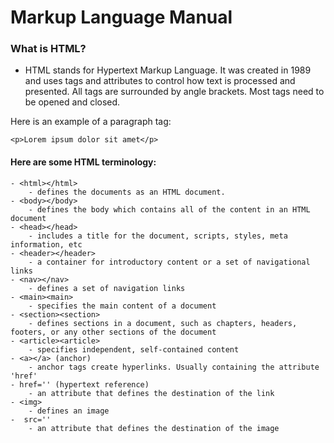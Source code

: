 # Markup Language Manual

### What is HTML?
- HTML stands for Hypertext Markup Language. It was created in 1989 and uses tags and attributes to control how text is processed and presented. All tags are surrounded by angle brackets. Most tags need to be opened and closed.

Here is an example of a paragraph tag:
```
<p>Lorem ipsum dolor sit amet</p>
```

#### Here are some HTML terminology:
```
- <html></html>
    - defines the documents as an HTML document.
- <body></body>
    - defines the body which contains all of the content in an HTML document
- <head></head>
    - includes a title for the document, scripts, styles, meta information, etc
- <header></header>
    - a container for introductory content or a set of navigational links
- <nav></nav>
    - defines a set of navigation links
- <main><main>
    - specifies the main content of a document
- <section><section>
    - defines sections in a document, such as chapters, headers, footers, or any other sections of the document
- <article><article>
    - specifies independent, self-contained content
- <a></a> (anchor)
    - anchor tags create hyperlinks. Usually containing the attribute 'href'
- href='' (hypertext reference)
    - an attribute that defines the destination of the link
- <img>
    - defines an image
-  src=''
    - an attribute that defines the destination of the image
```